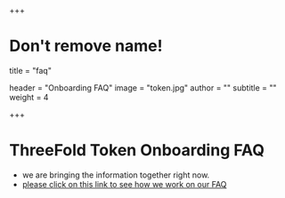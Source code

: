+++
# Don't remove name!
title = "faq"

header = "Onboarding FAQ"
image = "token.jpg"
author = ""
subtitle = ""
weight = 4

+++

# ThreeFold Token Onboarding FAQ

- we are bringing the information together right now.
- [please click on this link to see how we work on our FAQ](https://docs.google.com/document/d/1sIqSZgAQ_PO-UZFTmh-62jZGf380DGhBnnaGneUowxU/edit?usp=sharing)
